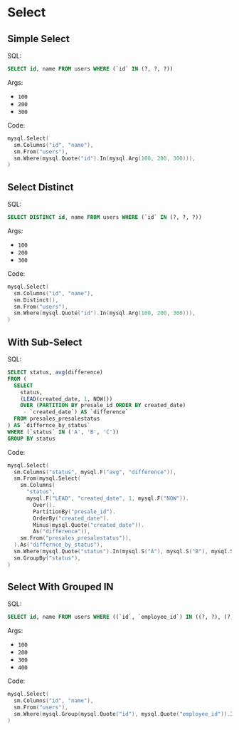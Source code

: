 # Select

## Simple Select

SQL:

```sql
SELECT id, name FROM users WHERE (`id` IN (?, ?, ?))
```

Args:

* `100`
* `200`
* `300`

Code:

```go
mysql.Select(
  sm.Columns("id", "name"),
  sm.From("users"),
  sm.Where(mysql.Quote("id").In(mysql.Arg(100, 200, 300))),
)
```

## Select Distinct

SQL:

```sql
SELECT DISTINCT id, name FROM users WHERE (`id` IN (?, ?, ?))
```

Args:

* `100`
* `200`
* `300`

Code:

```go
mysql.Select(
  sm.Columns("id", "name"),
  sm.Distinct(),
  sm.From("users"),
  sm.Where(mysql.Quote("id").In(mysql.Arg(100, 200, 300))),
)
```

## With Sub-Select

SQL:

```sql
SELECT status, avg(difference)
FROM (
  SELECT
    status,
    (LEAD(created_date, 1, NOW())
    OVER (PARTITION BY presale_id ORDER BY created_date)
     - `created_date`) AS `difference`
  FROM presales_presalestatus
) AS `differnce_by_status`
WHERE (`status` IN ('A', 'B', 'C'))
GROUP BY status
```

Code:

```go
mysql.Select(
  sm.Columns("status", mysql.F("avg", "difference")),
  sm.From(mysql.Select(
    sm.Columns(
      "status",
      mysql.F("LEAD", "created_date", 1, mysql.F("NOW")).
        Over().
        PartitionBy("presale_id").
        OrderBy("created_date").
        Minus(mysql.Quote("created_date")).
        As("difference")),
    sm.From("presales_presalestatus")),
  ).As("differnce_by_status"),
  sm.Where(mysql.Quote("status").In(mysql.S("A"), mysql.S("B"), mysql.S("C"))),
  sm.GroupBy("status"),
)
```

## Select With Grouped IN

SQL:

```sql
SELECT id, name FROM users WHERE ((`id`, `employee_id`) IN ((?, ?), (?, ?)))
```

Args:

* `100`
* `200`
* `300`
* `400`

Code:

```go
mysql.Select(
  sm.Columns("id", "name"),
  sm.From("users"),
  sm.Where(mysql.Group(mysql.Quote("id"), mysql.Quote("employee_id")).In(mysql.ArgGroup(100, 200), mysql.ArgGroup(300, 400))),
)
```
